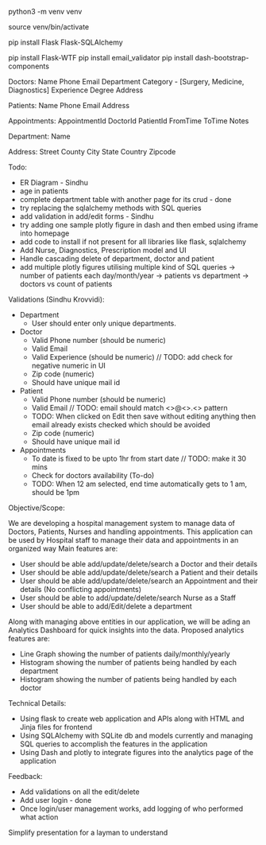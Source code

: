 python3 -m venv venv

source venv/bin/activate

pip install Flask Flask-SQLAlchemy

pip install Flask-WTF
pip install email_validator
pip install dash-bootstrap-components


Doctors:
Name
Phone
Email
Department
Category - [Surgery, Medicine, Diagnostics]
Experience
Degree
Address

Patients:
Name
Phone
Email
Address

Appointments:
AppointmentId
DoctorId
PatientId
FromTime
ToTime
Notes

Department:
Name

Address:
Street
County
City
State
Country
Zipcode



Todo:

- ER Diagram - Sindhu
- age in patients
- complete department table with another page for its crud - done
- try replacing the sqlalchemy methods with SQL queries
- add validation in add/edit forms - Sindhu
- try adding one sample plotly figure in dash and then embed using iframe into homepage
- add code to install if not present for all libraries like flask, sqlalchemy
- Add Nurse, Diagnostics, Prescription model and UI
- Handle cascading delete of department, doctor and patient
- add multiple plotly figures utilising multiple kind of SQL queries
-> number of patients each day/month/year
-> patients vs department
-> doctors vs count of patients

Validations (Sindhu Krovvidi):
- Department 
    - User should enter only unique departments.
- Doctor
    - Valid Phone number (should be numeric)
    - Valid Email
    - Valid Experience (should be numeric) // TODO: add check for negative numeric in UI
    - Zip code (numeric)
    - Should have unique mail id
- Patient
    - Valid Phone number (should be numeric)
    - Valid Email // TODO: email should match <>@<>.<> pattern
    - TODO: When clicked on Edit then save without editing anything then email already exists checked which should be avoided
    - Zip code (numeric)
    - Should have unique mail id
- Appointments
    - To date is fixed to be upto 1hr from start date // TODO: make it 30 mins
    - Check for doctors availability (To-do)
    - TODO: When 12 am selected, end time automatically gets to 1 am, should be 1pm
  


Objective/Scope:

We are developing a hospital management system to manage data of Doctors, Patients, Nurses and handling appointments.
This application can be used by Hospital staff to manage their data and appointments in an organized way
Main features are:
- User should be able add/update/delete/search a Doctor and their details
- User should be able add/update/delete/search a Patient and their details
- User should be able add/update/delete/search an Appointment and their details (No conflicting appointments)
- User should be able to add/update/delete/search Nurse as a Staff
- User should be able to add/Edit/delete a department

Along with managing above entities in our application, we will be ading an Analytics Dashboard for quick insights into the data.
Proposed analytics features are:
- Line Graph showing the number of patients daily/monthly/yearly
- Histogram showing the number of patients being handled by each department
- Histogram showing the number of patients being handled by each doctor

Technical Details:
- Using flask to create web application and APIs along with HTML and Jinja files for frontend
- Using SQLAlchemy with SQLite db and models currently and managing SQL queries to accomplish the features in the application
- Using Dash and plotly to integrate figures into the analytics page of the application

Feedback:
- Add validations on all the edit/delete
- Add user login - done
- Once login/user management works, add logging of who performed what action

Simplify presentation for a layman to understand
